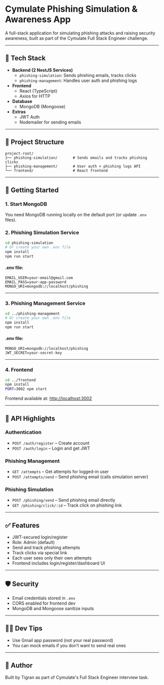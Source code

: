# Cymulate Phishing Simulation & Awareness App

A full-stack application for simulating phishing attacks and raising security awareness, built as part of the Cymulate Full Stack Engineer challenge.

---

## 🧱 Tech Stack

- **Backend (2 NestJS Services)**
  - `phishing-simulation`: Sends phishing emails, tracks clicks
  - `phishing-management`: Handles user auth and phishing logs
- **Frontend**
  - React (TypeScript)
  - Axios for HTTP
- **Database**
  - MongoDB (Mongoose)
- **Extras**
  - JWT Auth
  - Nodemailer for sending emails

---

## 📁 Project Structure

```
project-root/
├── phishing-simulation/       # Sends emails and tracks phishing clicks
├── phishing-management/       # User auth + phishing logs API
└── frontend/                  # React frontend
```

---

## 🚀 Getting Started

### 1. Start MongoDB

You need MongoDB running locally on the default port (or update `.env` files).

### 2. Phishing Simulation Service

```bash
cd phishing-simulation
# Or create your own .env file
npm install
npm run start
```

#### .env file:

```
EMAIL_USER=your-email@gmail.com
EMAIL_PASS=your-app-password
MONGO_URI=mongodb://localhost/phishing
```

---

### 3. Phishing Management Service

```bash
cd ../phishing-management
# Or create your own .env file
npm install
npm run start
```

#### .env file:

```
MONGO_URI=mongodb://localhost/phishing
JWT_SECRET=your-secret-key
```

---

### 4. Frontend

```bash
cd ../frontend
npm install
PORT=3002 npm start
```

Frontend available at: [http://localhost:3002](http://localhost:3002)

---

## 🧪 API Highlights

### Authentication

- `POST /auth/register` – Create account
- `POST /auth/login` – Login and get JWT

### Phishing Management

- `GET /attempts` – Get attempts for logged-in user
- `POST /attempts/send` – Send phishing email (calls simulation server)

### Phishing Simulation

- `POST /phishing/send` – Send phishing email directly
- `GET /phishing/click/:id` – Track click on phishing link

---

## ✅ Features

- JWT-secured login/register
- Role: Admin (default)
- Send and track phishing attempts
- Track clicks via special link
- Each user sees only their own attempts
- Frontend includes login/register/dashboard UI

---

## 🛡 Security

- Email credentials stored in `.env`
- CORS enabled for frontend dev
- MongoDB and Mongoose sanitize inputs

---

## 👨‍💻 Dev Tips

- Use Gmail app password (not your real password)
- You can mock emails if you don’t want to send real ones

---

## 🙏 Author

Built by Tigran as part of Cymulate's Full Stack Engineer interview task.
